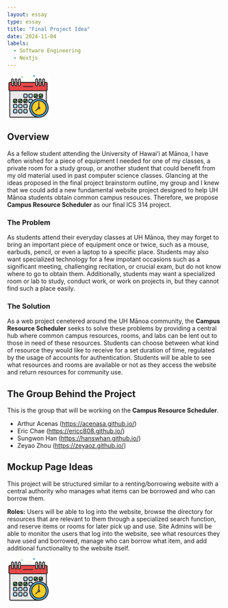 ```yaml
---
layout: essay
type: essay
title: "Final Project Idea"
date: 2024-11-04
labels:
  - Software Engineering
  - Nextjs
---
```


<img width="100px" class="rounded float-start pe-4" src="../img/schedule.png">

## Overview 

As a fellow student attending the University of Hawaiʻi at Mānoa, I have often wished for a piece of equipment I needed for one of my classes, a private room for a study group, or another student that could benefit from my old material used in past computer science classes. Glancing at the ideas proposed in the final project brainstorm outline, my group and I knew that we could add a new fundamental website project designed to help UH Mānoa students obtain common campus resouces. Therefore, we propose **Campus Resource Scheduler** as our final ICS 314 project.

### The Problem

As students attend their everyday classes at UH Mānoa, they may forget to bring an important piece of equipment once or twice, such as a mouse, earbuds, pencil, or even a laptop to a specific place. Students may also want specialized technology for a few impotant occasions such as a significant meeting, challenging recitation, or crucial exam, but do not know where to go to obtain them. Additionally, students may want a specialized room or lab to study, conduct work, or work on projects in, but they cannot find such a place easily.

### The Solution

As a web project cenetered around the UH Mānoa community, the **Campus Resource Scheduler** seeks to solve these problems by providing a central hub where common campus resources, rooms, and labs can be lent out to those in need of these resources. Students can choose between what kind of resource they would like to receive for a set duration of time, regulated by the usage of accounts for authentication. Students will be able to see what resources and rooms are available or not as they access the website and return resources for community use. 

## The Group Behind the Project

This is the group that will be working on the **Campus Resource Scheduler**.
- Arthur Acenas (https://acenasa.github.io/)
- Eric Chae (https://ericc808.github.io/)
- Sungwon Han (https://hanswhan.github.io/)
- Zeyao Zhou (https://zeyaoz.github.io/)

## Mockup Page Ideas

This project will be structured similar to a renting/borrowing website with a central authority who manages what items can be borrowed and who can borrow them. 

**Roles:** 
Users will be able to log into the website, browse the directory for resources that are relevant to them through a specialized search function, and reserve items or rooms for later pick up and use. 
Site Admins will be able to monitor the users that log into the website, see what resources they have used and borrowed, manage who can borrow what item, and add additional functionality to the website itself.

<img width="100px" class="rounded float-start pe-4" src="../img/schedule.png">
